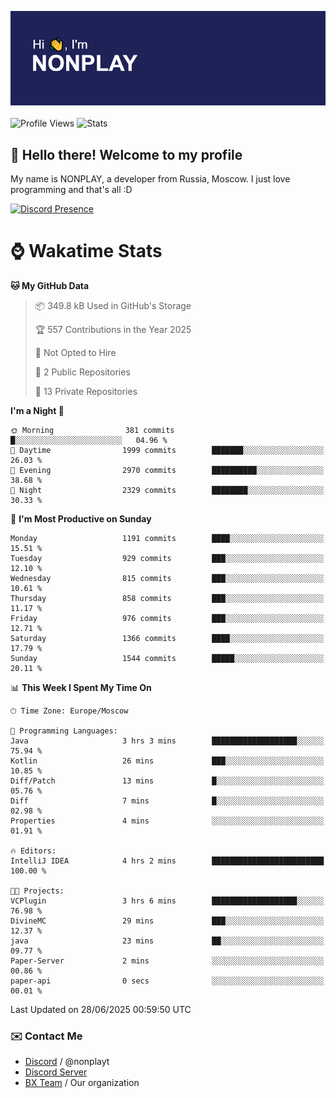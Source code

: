 ![Discord Presence](./header.png)
<br></br>
![Profile Views](https://komarev.com/ghpvc/?username=NONPLAYT&color=blue&style=for-the-badge)
![Stats](https://img.shields.io/badge/0%25-OPTIMIZED-orange?style=for-the-badge)


## :wave: Hello there! Welcome to my profile

My name is NONPLAY, a developer from Russia, Moscow. I just love programming and that's all :D

[![Discord Presence](https://lanyard.cnrad.dev/api/597087584090587177?showDisplayName=true)](https://discord.com/users/597087584090587177) 

# ⌚ Wakatime Stats

<!--START_SECTION:waka-->
**🐱 My GitHub Data** 

> 📦 349.8 kB Used in GitHub's Storage 
 > 
> 🏆 557 Contributions in the Year 2025
 > 
> 🚫 Not Opted to Hire
 > 
> 📜 2 Public Repositories 
 > 
> 🔑 13 Private Repositories 
 > 
**I'm a Night 🦉** 

```text
🌞 Morning                381 commits         █░░░░░░░░░░░░░░░░░░░░░░░░   04.96 % 
🌆 Daytime                1999 commits        ███████░░░░░░░░░░░░░░░░░░   26.03 % 
🌃 Evening                2970 commits        ██████████░░░░░░░░░░░░░░░   38.68 % 
🌙 Night                  2329 commits        ████████░░░░░░░░░░░░░░░░░   30.33 % 
```
📅 **I'm Most Productive on Sunday** 

```text
Monday                   1191 commits        ████░░░░░░░░░░░░░░░░░░░░░   15.51 % 
Tuesday                  929 commits         ███░░░░░░░░░░░░░░░░░░░░░░   12.10 % 
Wednesday                815 commits         ███░░░░░░░░░░░░░░░░░░░░░░   10.61 % 
Thursday                 858 commits         ███░░░░░░░░░░░░░░░░░░░░░░   11.17 % 
Friday                   976 commits         ███░░░░░░░░░░░░░░░░░░░░░░   12.71 % 
Saturday                 1366 commits        ████░░░░░░░░░░░░░░░░░░░░░   17.79 % 
Sunday                   1544 commits        █████░░░░░░░░░░░░░░░░░░░░   20.11 % 
```


📊 **This Week I Spent My Time On** 

```text
🕑︎ Time Zone: Europe/Moscow

💬 Programming Languages: 
Java                     3 hrs 3 mins        ███████████████████░░░░░░   75.94 % 
Kotlin                   26 mins             ███░░░░░░░░░░░░░░░░░░░░░░   10.85 % 
Diff/Patch               13 mins             █░░░░░░░░░░░░░░░░░░░░░░░░   05.76 % 
Diff                     7 mins              █░░░░░░░░░░░░░░░░░░░░░░░░   02.98 % 
Properties               4 mins              ░░░░░░░░░░░░░░░░░░░░░░░░░   01.91 % 

🔥 Editors: 
IntelliJ IDEA            4 hrs 2 mins        █████████████████████████   100.00 % 

🐱‍💻 Projects: 
VCPlugin                 3 hrs 6 mins        ███████████████████░░░░░░   76.98 % 
DivineMC                 29 mins             ███░░░░░░░░░░░░░░░░░░░░░░   12.37 % 
java                     23 mins             ██░░░░░░░░░░░░░░░░░░░░░░░   09.77 % 
Paper-Server             2 mins              ░░░░░░░░░░░░░░░░░░░░░░░░░   00.86 % 
paper-api                0 secs              ░░░░░░░░░░░░░░░░░░░░░░░░░   00.01 % 
```


 Last Updated on 28/06/2025 00:59:50 UTC
<!--END_SECTION:waka-->

### ✉️ Contact Me

- [Discord](https://discord.com/users/597087584090587177) / @nonplayt
- [Discord Server](https://discord.gg/qNyybSSPm5)
- [BX Team](https://github.com/BX-Team) / Our organization
